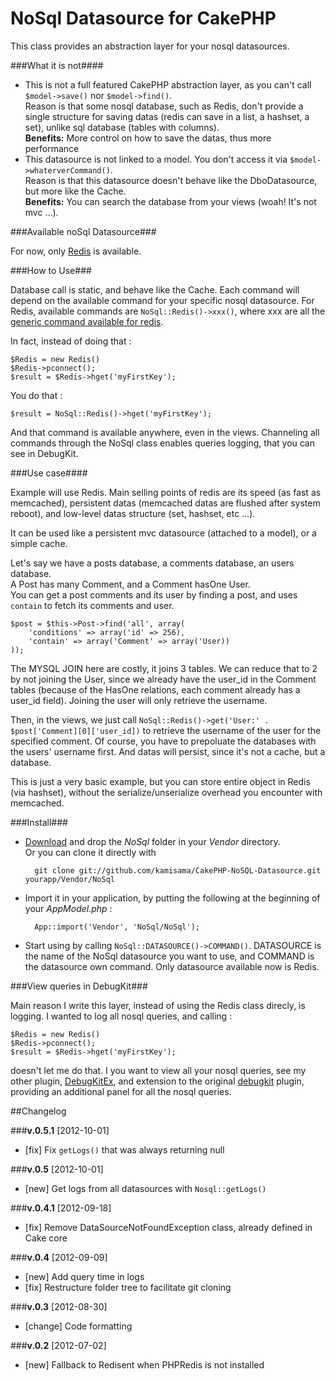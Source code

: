 NoSql Datasource for CakePHP
===========================================

This class provides an abstraction layer for your nosql datasources.

###What it is not####

* This is not a full featured CakePHP abstraction layer, as you can't call `$model->save()` nor `$model->find()`.  
Reason is that some nosql database, such as Redis, don't provide a single structure for saving datas (redis can save in a list, a hashset, a set), unlike sql database (tables with columns).  
**Benefits:** More control on how to save the datas, thus more performance
* This datasource is not linked to a model. You don't access it via `$model->whaterverCommand()`.  
Reason is that this datasource doesn't behave like the DboDatasource, but more like the Cache.  
**Benefits:** You can search the database from your views (woah! It's not mvc …).

###Available noSql Datasource###

For now, only [Redis](http://redis.io/) is available.

###How to Use###

Database call is static, and behave like the Cache. Each command will depend on the available command for your specific nosql datasource. For Redis, available commands are `NoSql::Redis()->xxx()`, where xxx are all the [generic command available for redis](http://redis.io/commands).

In fact, instead of doing that :
		
	$Redis = new Redis()
	$Redis->pconnect();
	$result = $Redis->hget('myFirstKey');
	
You do that :

	$result = NoSql::Redis()->hget('myFirstKey');
	
And that command is available anywhere, even in the views. Channeling all commands through the NoSql class enables queries logging, that you can see in DebugKit.

###Use case####

Example will use Redis.
Main selling points of redis are its speed (as fast as memcached), persistent datas (memcached datas are flushed after system reboot), and low-level datas structure (set, hashset, etc …).

It can be used like a persistent mvc datasource (attached to a model), or a simple cache.

Let's say we have a posts database, a comments database, an users database.  
A Post has many Comment, and a Comment hasOne User.  
You can get a post comments and its user by finding a post, and uses `contain` to fetch its comments and user.

	$post = $this->Post->find('all', array(
		'conditions' => array('id' => 256), 
		'contain' => array('Comment' => array('User))
	));
	
The MYSQL JOIN here are costly, it joins 3 tables. We can reduce that to 2 by not joining the User, since we already have the user_id in the Comment tables (because of the HasOne relations, each comment already has a user_id field). Joining the user will only retrieve the username.

Then, in the views, we just call `NoSql::Redis()->get('User:' . $post['Comment][0]['user_id])` to retrieve the username of the user for the specified comment. Of course, you have to prepoluate the databases with the users' username first. And datas will persist, since it's not a cache, but a database.

This is just a very basic example, but you can store entire object in Redis (via hashset), without the serialize/unserialize overhead you encounter with memcached.

###Install###

* [Download](https://github.com/kamisama/DebugKitEx/zipball/master) and drop the *NoSql* folder in your *Vendor* directory.  
Or you can clone it directly with  

		git clone git://github.com/kamisama/CakePHP-NoSQL-Datasource.git yourapp/Vendor/NoSql
* Import it in your application, by putting the following at the beginning of your *AppModel.php* :
	
		App::import('Vendor', 'NoSql/NoSql');
		
* Start using by calling `NoSql::DATASOURCE()->COMMAND()`. DATASOURCE is the name of the NoSql datasource you want to use, and COMMAND is the datasource own command. Only datasource available now is Redis.

###View queries in DebugKit###

Main reason I write this layer, instead of using the Redis class direcly, is logging. I wanted to log all nosql queries, and calling :

	$Redis = new Redis()
	$Redis->pconnect();
	$result = $Redis->hget('myFirstKey');
	
doesn't let me do that. I you want to view all your nosql queries, see my other plugin, [DebugKitEx](https://github.com/kamisama/DebugKitEx), and extension to the original [debugkit](https://github.com/cakephp/debug_kit) plugin, providing an additional panel for all the nosql queries.

##Changelog

###**v.0.5.1** [2012-10-01] 

* [fix] Fix `getLogs()` that was always returning null

###**v.0.5** [2012-10-01] 

* [new] Get logs from all datasources with `Nosql::getLogs()`

###**v.0.4.1** [2012-09-18] 

* [fix] Remove DataSourceNotFoundException class, already defined in Cake core

###**v.0.4** [2012-09-09] 

* [new] Add query time in logs
* [fix] Restructure folder tree to facilitate git cloning


###**v.0.3** [2012-08-30] 

* [change] Code formatting

###**v.0.2** [2012-07-02] 

* [new] Fallback to Redisent when PHPRedis is not installed
